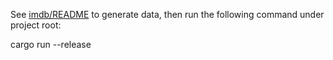 See [imdb/README](./imdb/README) to generate data, then run the following command under project root:

cargo run --release
